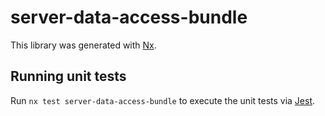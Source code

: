 # server-data-access-bundle

This library was generated with [Nx](https://nx.dev).

## Running unit tests

Run `nx test server-data-access-bundle` to execute the unit tests via [Jest](https://jestjs.io).

